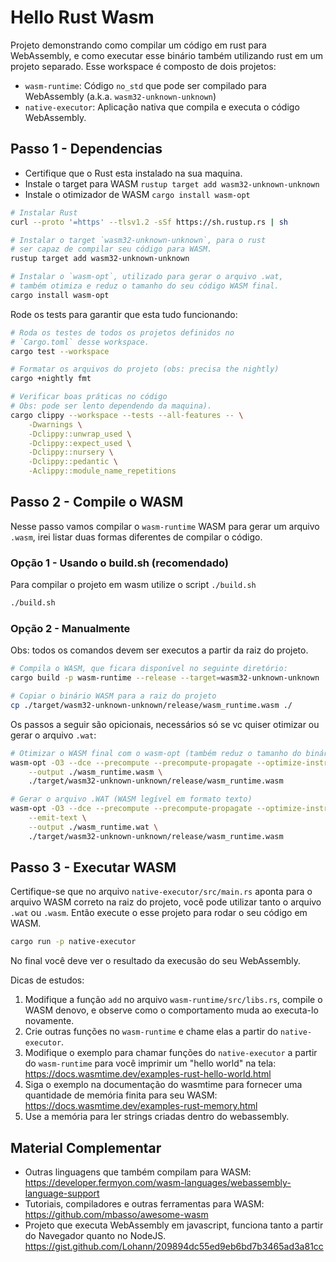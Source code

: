 # Hello Rust Wasm

Projeto demonstrando como compilar um código em rust para WebAssembly, e como executar esse binário também utilizando rust em um projeto separado. Esse workspace é composto de dois projetos:

- `wasm-runtime`: Código `no_std` que pode ser compilado para WebAssembly (a.k.a. `wasm32-unknown-unknown`)
- `native-executor`: Aplicação nativa que compila e executa o código WebAssembly.


## Passo 1 - Dependencias
- Certifique que o Rust esta instalado na sua maquina.
- Instale o target para WASM `rustup target add wasm32-unknown-unknown`
- Instale o otimizador de WASM `cargo install wasm-opt`
```sh
# Instalar Rust
curl --proto '=https' --tlsv1.2 -sSf https://sh.rustup.rs | sh

# Instalar o target `wasm32-unknown-unknown`, para o rust
# ser capaz de compilar seu código para WASM.
rustup target add wasm32-unknown-unknown

# Instalar o `wasm-opt`, utilizado para gerar o arquivo .wat,
# também otimiza e reduz o tamanho do seu código WASM final.
cargo install wasm-opt
```

Rode os tests para garantir que esta tudo funcionando:
```sh
# Roda os testes de todos os projetos definidos no
# `Cargo.toml` desse workspace.
cargo test --workspace

# Formatar os arquivos do projeto (obs: precisa the nightly)
cargo +nightly fmt

# Verificar boas práticas no código
# Obs: pode ser lento dependendo da maquina).
cargo clippy --workspace --tests --all-features -- \
    -Dwarnings \
    -Dclippy::unwrap_used \
    -Dclippy::expect_used \
    -Dclippy::nursery \
    -Dclippy::pedantic \
    -Aclippy::module_name_repetitions
```

## Passo 2 - Compile o WASM
Nesse passo vamos compilar o `wasm-runtime` WASM para gerar um arquivo `.wasm`, irei listar duas formas diferentes de compilar o código.

### Opção 1 - Usando o build.sh (recomendado)
Para compilar o projeto em wasm utilize o script `./build.sh`
```sh
./build.sh
```

### Opção 2 - Manualmente
Obs: todos os comandos devem ser executos a partir da raiz do projeto.
```sh
# Compila o WASM, que ficara disponível no seguinte diretório:
cargo build -p wasm-runtime --release --target=wasm32-unknown-unknown

# Copiar o binário WASM para a raiz do projeto
cp ./target/wasm32-unknown-unknown/release/wasm_runtime.wasm ./
```

Os passos a seguir são opicionais, necessários só se vc quiser otimizar ou gerar o arquivo `.wat`:
```sh
# Otimizar o WASM final com o wasm-opt (também reduz o tamanho do binário)
wasm-opt -O3 --dce --precompute --precompute-propagate --optimize-instructions --optimize-casts --strip --strip-debug \
    --output ./wasm_runtime.wasm \
    ./target/wasm32-unknown-unknown/release/wasm_runtime.wasm

# Gerar o arquivo .WAT (WASM legível em formato texto)
wasm-opt -O3 --dce --precompute --precompute-propagate --optimize-instructions --optimize-casts --strip --strip-debug \
    --emit-text \
    --output ./wasm_runtime.wat \
    ./target/wasm32-unknown-unknown/release/wasm_runtime.wasm
```

## Passo 3 - Executar WASM
Certifique-se que no arquivo `native-executor/src/main.rs` aponta para o arquivo WASM correto na raiz do projeto, você pode utilizar tanto o arquivo `.wat` ou `.wasm`. Então execute o esse projeto para rodar o seu código em WASM.
```sh
cargo run -p native-executor
```
No final você deve ver o resultado da execusão do seu WebAssembly.

Dicas de estudos:
1. Modifique a função `add` no arquivo `wasm-runtime/src/libs.rs`, compile o WASM denovo, e observe como o comportamento muda ao executa-lo novamente.
2. Crie outras funções no `wasm-runtime` e chame elas a partir do `native-executor`.
3. Modifique o exemplo para chamar funções do `native-executor` a partir do `wasm-runtime` para você imprimir um "hello world" na tela: https://docs.wasmtime.dev/examples-rust-hello-world.html
4. Siga o exemplo na documentação do wasmtime para fornecer uma quantidade de memória finita para seu WASM: https://docs.wasmtime.dev/examples-rust-memory.html
5. Use a memória para ler strings criadas dentro do webassembly.

## Material Complementar
- Outras linguagens que também compilam para WASM: https://developer.fermyon.com/wasm-languages/webassembly-language-support
- Tutoriais, compiladores e outras ferramentas para WASM: https://github.com/mbasso/awesome-wasm
- Projeto que executa WebAssembly em javascript, funciona tanto a partir do Navegador quanto no NodeJS. https://gist.github.com/Lohann/209894dc55ed9eb6bd7b3465ad3a81cc